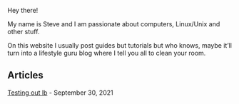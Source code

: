Hey there!

My name is Steve and I am passionate about computers, Linux/Unix and other stuff.

On this website I usually post guides but tutorials but who knows, maybe it’ll turn into a lifestyle guru blog where I tell you all to clean your room.

## Articles

[Testing out lb](https://worthyox.github.io/testing-out-lb.html) - September 30, 2021
